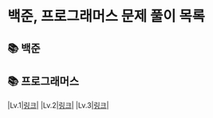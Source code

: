 
#
# 백준, 프로그래머스 문제 풀이 목록
## 📚 백준
## 📚 프로그래머스
|Lv.1|[링크](./%ED%94%84%EB%A1%9C%EA%B7%B8%EB%9E%98%EB%A8%B8%EC%8A%A4/Lv.1/.DS_Store)|
|Lv.2|[링크](./%ED%94%84%EB%A1%9C%EA%B7%B8%EB%9E%98%EB%A8%B8%EC%8A%A4/Lv.2/.DS_Store)|
|Lv.3|[링크](./%ED%94%84%EB%A1%9C%EA%B7%B8%EB%9E%98%EB%A8%B8%EC%8A%A4/Lv.3/.DS_Store)|
